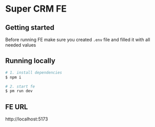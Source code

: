 # Super CRM FE

## Getting started

Before running FE make sure you created `.env` file and filled it with all needed values

## Running locally

```bash
# 1. install dependencies
$ npm i

# 2. start fe
$ pm run dev

```

## FE URL

http://localhost:5173
